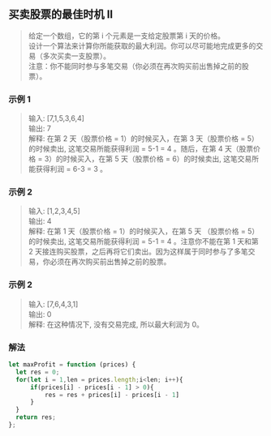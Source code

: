 
## 买卖股票的最佳时机 II
> 给定一个数组，它的第 i 个元素是一支给定股票第 i 天的价格。  
> 设计一个算法来计算你所能获取的最大利润。你可以尽可能地完成更多的交易（多次买卖一支股票）。        
> 注意：你不能同时参与多笔交易（你必须在再次购买前出售掉之前的股票）。    

### 示例 1
> 输入: [7,1,5,3,6,4]     
> 输出: 7     
> 解释: 在第 2 天（股票价格 = 1）的时候买入，在第 3 天（股票价格 = 5）的时候卖出, 这笔交易所能获得利润 = 5-1 = 4 。随后，在第 4 天（股票价格 = 3）的时候买入，在第 5 天（股票价格 = 6）的时候卖出, 这笔交易所能获得利润 = 6-3 = 3 。   

### 示例 2
> 输入: [1,2,3,4,5]       
> 输出: 4     
> 解释: 在第 1 天（股票价格 = 1）的时候买入，在第 5 天 （股票价格 = 5）的时候卖出, 这笔交易所能获得利润 = 5-1 = 4 。注意你不能在第 1 天和第 2 天接连购买股票，之后再将它们卖出。因为这样属于同时参与了多笔交易，你必须在再次购买前出售掉之前的股票。

### 示例 2
> 输入: [7,6,4,3,1]       
> 输出: 0     
> 解释: 在这种情况下, 没有交易完成, 所以最大利润为 0。


### 解法
```javascript 1.8
let maxProfit = function (prices) {
  let res = 0;
  for(let i = 1,len = prices.length;i<len; i++){
      if(prices[i] - prices[i - 1] > 0){
          res = res + prices[i] - prices[i - 1]
      }
  }
  return res;
};
```
